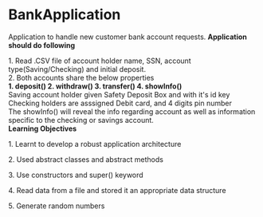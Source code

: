 # BankApplication
Application to handle new customer bank account requests.
<b>Application should do following</b>
<div>1. Read .CSV file of account holder name, SSN, account type(Saving/Checking) and initial deposit.</div>
<div>2. Both accounts share the below properties</div>
<b>1. deposit() 2. withdraw() 3. transfer() 4. showInfo()</b>
<div>Saving account holder given Safety Deposit Box and with it's id key</div>
<div>Checking holders are asssigned Debit card, and 4 digits pin number </div>
<div>The showInfo() will reveal the info regarding account as well as information specific to the checking or savings account.</div>
<b>Learning Objectives</b>
<p>1. Learnt to develop a robust application architecture</p>
<p>2. Used abstract classes and abstract methods</p>
<p>3. Use constructors and super() keyword</p>
<p>4. Read data from a file and stored it an appropriate data structure</p>
<p>5. Generate random numbers</p>
